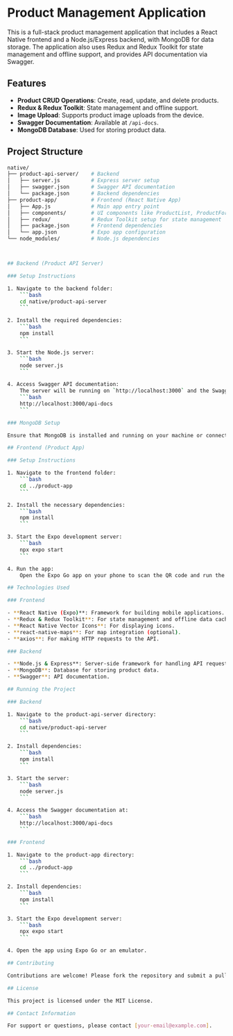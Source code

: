 # Product Management Application

This is a full-stack product management application that includes a React Native frontend and a Node.js/Express backend, with MongoDB for data storage. The application also uses Redux and Redux Toolkit for state management and offline support, and provides API documentation via Swagger.

## Features

- **Product CRUD Operations**: Create, read, update, and delete products.
- **Redux & Redux Toolkit**: State management and offline support.
- **Image Upload**: Supports product image uploads from the device.
- **Swagger Documentation**: Available at `/api-docs`.
- **MongoDB Database**: Used for storing product data.

## Project Structure

```bash
native/
├── product-api-server/    # Backend
│   ├── server.js          # Express server setup
│   ├── swagger.json       # Swagger API documentation
│   └── package.json       # Backend dependencies
├── product-app/           # Frontend (React Native App)
│   ├── App.js             # Main app entry point
│   ├── components/        # UI components like ProductList, ProductForm
│   ├── redux/             # Redux Toolkit setup for state management
│   ├── package.json       # Frontend dependencies
│   └── app.json           # Expo app configuration
└── node_modules/          # Node.js dependencies



## Backend (Product API Server)

### Setup Instructions

1. Navigate to the backend folder:
    ```bash
    cd native/product-api-server
    ```

2. Install the required dependencies:
    ```bash
    npm install
    ```

3. Start the Node.js server:
    ```bash
    node server.js
    ```

4. Access Swagger API documentation:
    The server will be running on `http://localhost:3000` and the Swagger API documentation can be accessed at:
    ```bash
    http://localhost:3000/api-docs
    ```

### MongoDB Setup

Ensure that MongoDB is installed and running on your machine or connected via a cloud service (e.g., MongoDB Atlas). The backend server will connect to MongoDB to store and retrieve product data.

## Frontend (Product App)

### Setup Instructions

1. Navigate to the frontend folder:
    ```bash
    cd ../product-app
    ```

2. Install the necessary dependencies:
    ```bash
    npm install
    ```

3. Start the Expo development server:
    ```bash
    npx expo start
    ```

4. Run the app:
    Open the Expo Go app on your phone to scan the QR code and run the app, or use an emulator (iOS/Android) for testing.

## Technologies Used

### Frontend

- **React Native (Expo)**: Framework for building mobile applications.
- **Redux & Redux Toolkit**: For state management and offline data caching.
- **React Native Vector Icons**: For displaying icons.
- **react-native-maps**: For map integration (optional).
- **axios**: For making HTTP requests to the API.

### Backend

- **Node.js & Express**: Server-side framework for handling API requests.
- **MongoDB**: Database for storing product data.
- **Swagger**: API documentation.

## Running the Project

### Backend

1. Navigate to the product-api-server directory:
    ```bash
    cd native/product-api-server
    ```

2. Install dependencies:
    ```bash
    npm install
    ```

3. Start the server:
    ```bash
    node server.js
    ```

4. Access the Swagger documentation at:
    ```bash
    http://localhost:3000/api-docs
    ```

### Frontend

1. Navigate to the product-app directory:
    ```bash
    cd ../product-app
    ```

2. Install dependencies:
    ```bash
    npm install
    ```

3. Start the Expo development server:
    ```bash
    npx expo start
    ```

4. Open the app using Expo Go or an emulator.

## Contributing

Contributions are welcome! Please fork the repository and submit a pull request for any changes.

## License

This project is licensed under the MIT License.

## Contact Information

For support or questions, please contact [your-email@example.com].